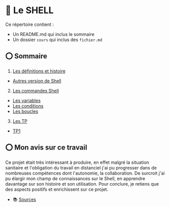# :red_circle: Le SHELL







Ce répertoire contient :

- Un README.md qui inclus le sommaire
- Un dossier `cours` qui inclus des `fichier.md`

##  :o: Sommaire 
1. [Les définitions et histoire](./Cours/definition.md)
* [Autres version de Shell](https://github.com/nathymellal/SHELL/blob/main/Cours/version.md)

2. [Les commandes Shell](./Cours/commandes.md)
* [Les variables](https://github.com/nathymellal/SHELL/blob/main/Cours/variables.md)
* [Les conditions](https://github.com/nathymellal/SHELL/blob/main/Cours/conditions.md)
* [Les boucles](https://github.com/nathymellal/SHELL/blob/main/Cours/boucles.md)

3. [Les TP](https://github.com/nathymellal/SHELL/blob/main/TP/tps.md)

* [TP1](https://github.com/nathymellal/SHELL/blob/main/TP/tp1.md)


##  :o: Mon avis sur ce travail 

Ce projet était très intéressant à produire, en effet malgré la situation sanitaire et l'obligation du travail en distanciel j'ai pu progresser dans de nombreuses compétences dont l'autonomie, la collaboration. De surcroit j'ai pu élargir mon champ de connaissances sur le Shell, en apprendre davantage sur son histoire et son utilisation. Pour conclure, je retiens que des aspects positifs et enrichissent sur ce projet.





*  :books: [Sources](https://github.com/nathymellal/SHELL/blob/main/Cours/sources.md)









